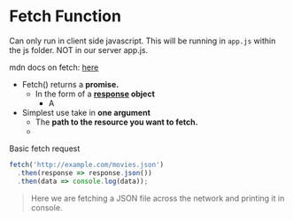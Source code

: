 # Fetch Function

Can only run in client side javascript. This will be running in `app.js` within the js folder. NOT in our server app.js.

mdn docs on fetch: [here](https://developer.mozilla.org/en-US/docs/Web/API/Fetch_API/Using_Fetch)

- Fetch() returns a **promise.**
  - In the form of a **[response](https://developer.mozilla.org/en-US/docs/Web/API/Response) object**
    - A
- Simplest use take in **one argument**
  - The **path to the resource you want to fetch.**
  - 

Basic fetch request
```js
fetch('http://example.com/movies.json')
  .then(response => response.json())
  .then(data => console.log(data));
```
> Here we are fetching a JSON file across the network and printing it in console.